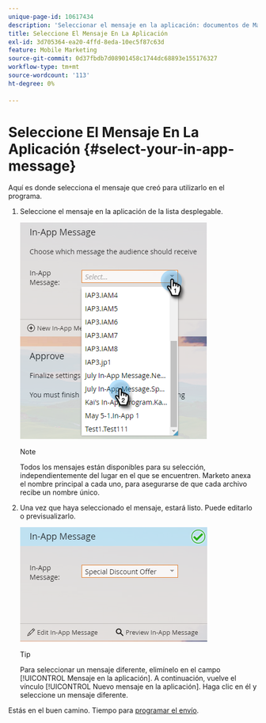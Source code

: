 ```yaml
---
unique-page-id: 10617434
description: 'Seleccionar el mensaje en la aplicación: documentos de Marketo, documentación del producto'
title: Seleccione El Mensaje En La Aplicación
exl-id: 3d705364-ea20-4ffd-8eda-10ec5f87c63d
feature: Mobile Marketing
source-git-commit: 0d37fbdb7d08901458c1744dc68893e155176327
workflow-type: tm+mt
source-wordcount: '113'
ht-degree: 0%

---
```


# Seleccione El Mensaje En La Aplicación {#select-your-in-app-message}

Aquí es donde selecciona el mensaje que creó para utilizarlo en el programa.

1. Seleccione el mensaje en la aplicación de la lista desplegable.

   ![](assets/image2016-5-9-15-3a43-3a3.png)

   >[!NOTE]
   >
   >Todos los mensajes están disponibles para su selección, independientemente del lugar en el que se encuentren. Marketo anexa el nombre principal a cada uno, para asegurarse de que cada archivo recibe un nombre único.

1. Una vez que haya seleccionado el mensaje, estará listo. Puede editarlo o previsualizarlo.

   ![](assets/image2016-5-9-15-3a41-3a48.png)

   >[!TIP]
   >
   >Para seleccionar un mensaje diferente, elimínelo en el campo [!UICONTROL Mensaje en la aplicación]. A continuación, vuelve el vínculo [!UICONTROL Nuevo mensaje en la aplicación]. Haga clic en él y seleccione un mensaje diferente.

Estás en el buen camino. Tiempo para [programar el envío](/help/marketo/product-docs/mobile-marketing/in-app-messages/sending-your-in-app-message/schedule-your-in-app-message.md).
